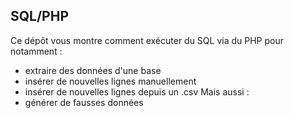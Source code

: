 ## SQL/PHP

Ce dépôt vous montre comment exécuter du SQL via du PHP
pour notamment : 
- extraire des données d'une base
- insérer de nouvelles lignes manuellement
- insérer de nouvelles lignes depuis un .csv
Mais aussi :
- générer de fausses données

